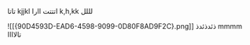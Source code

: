 تاتا kjjkl اتتتت
اارا k,h,kk لللل

![[{90D4593D-EAD6-4598-9099-0D80F8AD9F2C}.png]]
ذئدذئدذ  mmmm تالاااا